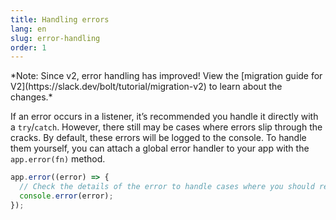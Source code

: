 ```yaml
---
title: Handling errors
lang: en
slug: error-handling
order: 1
---
```


<div class="section-content">
*Note: Since v2, error handling has improved! View the [migration guide for V2](https://slack.dev/bolt/tutorial/migration-v2) to learn about the changes.*

If an error occurs in a listener, it’s recommended you handle it directly with a `try`/`catch`. However, there still may be cases where errors slip through the cracks. By default, these errors will be logged to the console. To handle them yourself, you can attach a global error handler to your app with the `app.error(fn)` method.
</div>

```javascript
app.error((error) => {
  // Check the details of the error to handle cases where you should retry sending a message or stop the app
  console.error(error);
});
```
